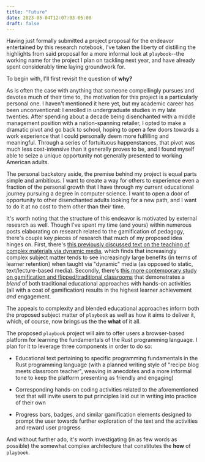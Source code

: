 ```yaml
---
title: "Future"
date: 2023-05-04T12:07:03-05:00
draft: false
---
```


Having just formally submitted a project proposal for the endeavor entertained by this research notebook, I've taken the liberty of distilling the highlights from said proposal for a more informal look at `playbook`--the working name for the project I plan on tackling next year, and have already spent considerably time laying groundwork for.

To begin with, I'll first revisit the question of **why?**

As is often the case with anything that someone compellingly pursues and devotes much of their time to, the motivation for this project is a particularly personal one. I haven't mentioned it here yet, but my academic career has been unconventional: I enrolled in undergraduate studies in my late twenties. After spending about a decade being disenchanted with a middle management position with a nation-spanning retailer, I opted to make a dramatic pivot and go back to school, hoping to open a few doors towards a work experience that I could personally deem more fulfilling and meaningful. Through a series of fortuituous happenstances, that pivot was much less cost-intensive than it generally proves to be, and I found myself able to seize a unique opportunity not generally presented to working American adults.

The personal backstory aside, the premise behind my project is equal parts simple and ambitious. I want to create a way for others to experience even a fraction of the personal growth that I have through my current educational journey pursuing a degree in computer science. I want to open a door of opportunity to other disenchanted adults looking for a new path, and I want to do it at no cost to them other than their time.

It's worth noting that the structure of this endeavor is motivated by external research as well. Though I've spent my time (and yours) within numerous posts elaborating on research related to the gamification of pedagogy, there's couple key pieces of research that much of my proposed idea hinges on. First, there's [this previously discussed text on the teaching of complex materials via dynamic media](https://www.jstor.org/tc/accept?origin=%2Fstable%2Fpdf%2Fjeductechsoci.11.1.279.pdf&is_image=False), which finds that increasingly complex subject matter tends to see increasingly large benefits (in terms of learner retention) when taught via "dynamic" media (as opposed to static, text/lecture-based media). Secondly, there's [this more contemporary study on gamification and flipped/traditional classrooms]() that demonstrates a *blend* of both traditional educational approaches with hands-on activities (all with a coat of gamification) results in the highest learner achievement *and* engagement.

The appeals to complexity and blended educational approaches inform both the proposed subject matter of `playbook` as well as how it aims to deliver it, which, of course, now brings us the the **what** of it all.

The proposed `playbook` project will aim to offer users a browser-based platform for learning the fundamentals of the Rust programming language. I plan for it to leverage three components in order to do so: 

- Educational text pertaining to specific programming fundamentals in the Rust programming language (with a planned writing style of "recipe blog meets classroom teacher", weaving in anecdotes and a more informal tone to keep the platform presenting as friendly and engaging) 

- Corresponding hands-on coding activities related to the aforementioned text that will invite users to put principles laid out in writing into practice of their own

-  Progress bars, badges, and similar gamification elements designed to prompt the user towards further exploration of the text and the activities and reward user progress

And without further ado, it's worth investigating (in as few words as possible) the somewhat complex architecture that constitutes the **how** of `playbook`.
